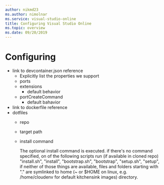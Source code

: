 ```yaml
---
author: nikmd23
ms.author: nimolnar
ms.service: visual-studio-online
title: Configuring Visual Studio Online
ms.topic: overview
ms.date: 09/20/2019
---
```


# Configuring

- link to devcontainer.json reference
  - Explicitly list the properties we support
  - ports
  - extensions
    - default behavior
  - portCreateCommand
    - default bahavior
- link to dockerfile reference
- dotfiles
  - repo
  - target path
  - install command

    The optional install command is executed.
    if there's no command specified, on of the following scripts run (if available in cloned repo)
    "install.sh",
    "install",
    "bootstrap.sh",
    "bootstrap",
    "setup.sh",
    "setup",
    if neither of those things are available, files and folders starting with "." are symlinked to home (~ or $HOME on linux, e.g. /home/cloudenv for default kitchensink images) directory.
